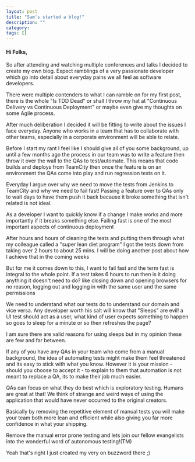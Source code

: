 ```yaml
---
layout: post
title: "Sam's started a blog!"
description: ""
category: 
tags: []
---
```

#### Hi Folks,

So after attending and watching multiple conferences and talks I decided to create my own blog. Expect ramblings of a very passionate developer which go into detail about everyday pains we all feel as software developers.

There were multiple contenders to what I can ramble on for my first post, there is the whole "Is TDD Dead" or shall I throw my hat at "Continuous Delivery vs Continuous Deployment" or maybe even give my thoughts on some Agile process.

After much deliberation I decided it will be fitting to write about the issues I face everyday. Anyone who works in a team that has to collaborate with other teams, especially in a corporate environment will be able to relate.

Before I start my rant I feel like I should give all of you some background, up until a few months ago the process in our team was to write a feature then throw it over the wall to the QAs to test/automate. This means that code builds and deploys from TeamCity then once the feature is on an environment the QAs come into play and run regression tests on it.

Everyday I argue over why we need to move the tests from Jenkins to TeamCity and why we need to fail fast! Passing a feature over to QAs only to wait days to have them push it back because it broke something that isn't related is not ideal.

As a developer I want to quickly know if a change I make works and more importantly if it breaks something else. Failing fast is one of the most important aspects of continuous deployment

After hours and hours of cleaning the tests and putting them through what my colleague called a "super lean diet program" I got the tests down from taking over 2 hours to about 25 mins. I will be doing another post about how I achieve that in the coming weeks

But for me it comes down to this, I want to fail fast and the term fast is integral to the whole point. If a test takes 6 hours to run then is it doing anything it doesn't need to do? like closing down and opening browsers for no reason, logging out and logging in with the same user and the same permissions

We need to understand what our tests do to understand our domain and vice versa. Any developer worth his salt will know that "Sleeps" are evil! a UI test should act as a user, what kind of user expects something to happen so goes to sleep for a minute or so then refreshes the page?

I am sure there are valid reasons for using sleeps but in my opinion these are few and far between.

If any of you have any QAs in your team who come from a manual background, the idea of automating tests might make them feel threatened and its easy to stick with what you know. However it is your mission - should you choose to accept it - to explain to them that automation is not meant to replace a QA, its to make their job much easier.

QAs can focus on what they do best which is exploratory testing. Humans are great at that! We think of strange and weird ways of using the application that would have never occurred to the original creators.

Basically by removing the repetitive element of manual tests you will make your team both more lean and efficient while also giving you far more confidence in what your shipping.

Remove the manual error prone testing and lets join our fellow evangelists into the wonderful word of autonomous testing!(TM)

Yeah that's right I just created my very on buzzword there ;)
